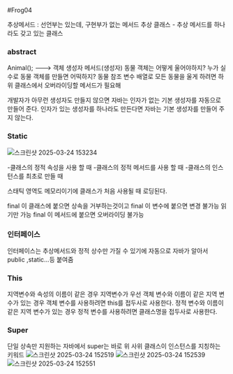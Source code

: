 #Frog04

추상메서드 : 선언부는 있는데, 구현부가 없는 메서드
추상 클래스 - 추상 메서드를 하나라도 갖고 있는 클래스
### abstract

Animal(); ---> 객체 생성자 메서드(생성자)
동물 객체는 어떻게 울어야하지? 누가 실수로 동물 객체를 만들면 어떡하지?
동물 참조 변수 배열로 모든 동물을 울게 하려면 하위 클래스에서 오버라이딩할 메서드가 필요해


개발자가 아무런 생성자도 만들지 않으면 자바는 인자가 없는 기본 생성자를  자동으로 만들어 준다.
인자가 있는 생성자를 하나라도 만든다면 자바는 기본 생성자를 만들어 주지 않는다. 

### Static
![스크린샷 2025-03-24 153234](https://github.com/user-attachments/assets/16ecce9b-2669-4905-b7e9-c87379b670ef)


-클래스의 정적 속성을 사용 할 때
-클래스의 정적 메서드를 사용 할 때
-클래스의 인스턴스를 최초로 만들 때 


스태틱 영역도 메모리이기에 클래스가 처음 사용될 때 로딩된다.

final 이 클래스에 붙으면 상속을 거부하는것이고
final 이 변수에 붙으면 변경 불가능 읽기만 가능
final 이 메서드에 붙으면 오버라이딩 불가능

### 인터페이스

인터페이스는 추상메서드와 정적 상수만 가질 수 있기에 자동으로  자바가 알아서 public ,static...등 붙여줌



### This

지역변수와 속성의 이름이 같은 경우 지역변수가 우선
객체 변수와 이름이 같은 지역 변수가 있는 경우 객체 변수를 사용하려면 this를 접두사로 사용한다.
정적 변수와 이름이 같은 지역 변수가 있는 경우 정적 변수를 사용하려면 클래스명을 접두사로 사용한다. 

### Super

단일 상속만 지원하는 자바에서 super는 바로 위 사위 클래스이 인스턴스를 지칭하는 키워드
![스크린샷 2025-03-24 152519](https://github.com/user-attachments/assets/56a893ac-d497-4eeb-96c2-8cd8d81cc051)
![스크린샷 2025-03-24 152539](https://github.com/user-attachments/assets/6721d1a4-45dc-4d61-9760-a3ad4ccc602e)
![스크린샷 2025-03-24 152551](https://github.com/user-attachments/assets/3daf7627-5829-4cba-928c-b1ed01cd15d6)



